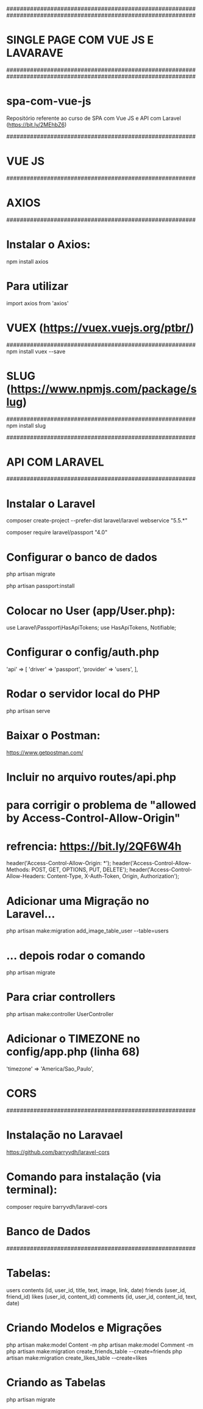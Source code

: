 ########################################################
########################################################

# SINGLE PAGE COM VUE JS E LAVARAVE

########################################################
########################################################


# spa-com-vue-js
Repositório referente ao curso de SPA com Vue JS e API com Laravel (https://bit.ly/2MEhbZ6)

########################################################
# VUE JS
########################################################

# AXIOS
########################################################

# Instalar o Axios:
npm install axios

# Para utilizar 
import axios from 'axios'

# VUEX (https://vuex.vuejs.org/ptbr/)
########################################################
npm install vuex --save

# SLUG (https://www.npmjs.com/package/slug)
########################################################
npm install slug




########################################################
# API COM LARAVEL
########################################################

# Instalar o Laravel
composer create-project --prefer-dist laravel/laravel webservice "5.5.*"

composer require laravel/passport "4.0"

# Configurar o banco de dados
php artisan migrate

php artisan passport:install

# Colocar no User (app/User.php):
use Laravel\Passport\HasApiTokens;
use HasApiTokens, Notifiable;

# Configurar o config/auth.php
'api' => [
    'driver' => 'passport',
    'provider' => 'users',
],

# Rodar o servidor local do PHP
php artisan serve

# Baixar o Postman:
https://www.getpostman.com/

# Incluir no arquivo routes/api.php
# para corrigir o problema de "allowed by Access-Control-Allow-Origin"
# refrencia: https://bit.ly/2QF6W4h
header('Access-Control-Allow-Origin:  *');
header('Access-Control-Allow-Methods:  POST, GET, OPTIONS, PUT, DELETE');
header('Access-Control-Allow-Headers:  Content-Type, X-Auth-Token, Origin, Authorization');

# Adicionar uma Migração no Laravel...
php artisan make:migration add_image_table_user --table=users

# ... depois rodar o comando 
php artisan migrate

# Para criar controllers
php artisan make:controller UserController

# Adicionar o TIMEZONE no config/app.php (linha 68)
'timezone' => 'America/Sao_Paulo', 


# CORS
########################################################
# Instalação no Laravael 
https://github.com/barryvdh/laravel-cors

# Comando para instalação (via terminal):
composer require barryvdh/laravel-cors

# Banco de Dados
########################################################

# Tabelas:
users
contents (id, user_id, title, text, image, link, date)
friends (user_id, friend_id)
likes (user_id, content_id)
comments (id, user_id, content_id, text, date)

# Criando Modelos e Migrações
php artisan make:model Content -m
php artisan make:model Comment -m
php artisan make:migration create_friends_table --create=friends
php artisan make:migration create_likes_table --create=likes

# Criando as Tabelas
php artisan migrate